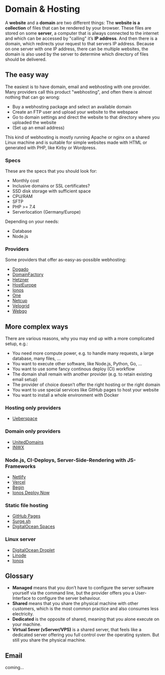 # Domain & Hosting

A **website** and a **domain** are two different things: The **website is a collection** of files that can be rendered by your browser. These files are stored on some **server**, a computer that is always connected to the internet and which can be accessed by "calling" it’s **IP address**. And then there is a domain, which redirects your request to that servers IP address. Because on one server with one IP address, there can be multiple websites, the domain is also used by the server to determine which directory of files should be delivered.

## The easy way

The easiest is to have domain, email and webhosting with one provider. Many providers call this product "webhosting", and often there is almost nothing that can go wrong:
- Buy a webhosting package and select an available domain
- Create an FTP user and upload your website to the webspace
- Go to domain settings and direct the website to that directory where you uploaded the website
- (Set up an email address)

This kind of webhosting is mostly running Apache or nginx on a shared Linux machine and is suitable for simple websites made with HTML or generated with PHP, like Kirby or Wordpress.

### Specs
These are the specs that you should look for:
- Monthly cost
- Inclusive domains or SSL certificates?
- SSD disk storage with sufficient space
- CPU/RAM
- SFTP
- PHP >= 7.4
- Serverlocation (Germany/Europe)

Depending on your needs:
- Database
- Node.js

### Providers
Some providers that offer as-easy-as-possible webhosting:
- [Dogado](https://www.dogado.de/website/hosting)
- [DomainFactory](https://www.df.eu/de/webhosting/)
- [Hetzner](https://www.hetzner.com/de/webhosting)
- [HostEurope](https://www.hosteurope.de/webhosting-loesungen/)
- [Ionos](https://www.ionos.de/hosting/webhosting)
- [One](https://www.one.com/de/#PlansAndPrices)
- [Netcup](https://www.netcup.de/hosting/)
- [Velogrid](https://www.velogrid.com/)
- [Webgo](https://www.webgo.de/ssd-webhosting/)

## More complex ways

There are various reasons, why you may end up with a more complicated setup, e.g.:
- You need more compute power, e.g. to handle many requests, a large database, many files, ...
- You want to execute other software, like Node.js, Python, Go, ...
- You want to use some fancy continous deploy (CI) workflow
- The domain shall remain with another provider (e.g. to retain existing email setup)
- The provider of choice doesn’t offer the right hosting or the right domain
- You want to use special services like GitHub pages to host your website
- You want to install a whole environment with Docker

### Hosting only providers
- [Ueberspace](https://uberspace.de)

### Domain only providers
- [UnitedDomains](https://www.united-domains.de/domain-registrieren/preisliste/)
- [INWX](https://www.inwx.de/de)

### Node.js, CI-Deploys, Server-Side-Rendering with JS-Frameworks
- [Netlify](https://www.netlify.com)
- [Vercel](https://vercel.com)
- [Begin](https://begin.com)
- [Ionos Deploy Now](https://www.ionos.de/hosting/deploy-now)

### Static file hosting
- [GitHub Pages](https://pages.github.com)
- [Surge.sh](https://surge.sh)
- [DigitalOcean Spaces](https://www.digitalocean.com/products/spaces/)

### Linux server
- [DigitalOcean Droplet](https://www.digitalocean.com/products/droplets/)
- [Linode](https://www.linode.com/products/shared/)
- [Ionos](https://www.ionos.de/server/vps#tarife)

## Glossary
- **Managed** means that you don’t have to configure the server software yourself via the command line, but the provider offers you a User-Interface to configure the server behaviour.
- **Shared** means that you share the physical machine with other customers, which is the most common practice and also consumes less electricity.
- **Dedicated** is the opposite of shared, meaning that you alone execute on your machine.
- **Virtual Sever (vServer/VPS)** is a shared server, that feels like a dedicated server offering you full control over the operating system. But still you share the physical machine.

## Email

coming...
